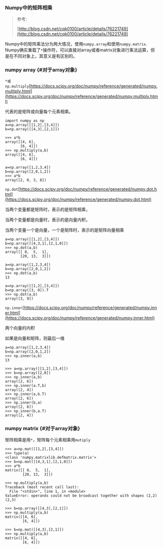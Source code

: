 ### Numpy中的矩阵相乘

> 参考:
>
> [http://blog.csdn.net/cqk0100/article/details/76221749](http://blog.csdn.net/cqk0100/article/details/76221749)

Numpy中的矩阵乘法分为两大情况，使用`numpy.array`和使用`numpy.matrix`. Numpy确实重载了`*`操作符，可以直接对array或者matrix对象进行乘法运算，但是在不同对象上，其意义是有区别的。

### numpy array {#对于array对象}

`*或np.multiply`[https://docs.scipy.org/doc/numpy/reference/generated/numpy.multiply.html](https://docs.scipy.org/doc/numpy/reference/generated/numpy.multiply.html)

代表的是矩阵或向量每个元素相乘。

```
import numpy as np
a=np.array([[1,2],[3,4]])
b=np.array([[4,3],[2,1]])

>>> a*b
array([[4, 6],
       [6, 4]])
>>> np.multiply(a,b)
array([[4, 6],
       [6, 4]])

a=np.array([1,2,3,4])
b=np.array([2,0,1,2])
>>> a*b
array([2, 0, 3, 8])
```

`np.dot`[https://docs.scipy.org/doc/numpy/reference/generated/numpy.dot.html](https://docs.scipy.org/doc/numpy/reference/generated/numpy.dot.html)

当两个变量都是矩阵时，表示的是矩阵相乘，

当两个变量都是向量时，表示的是向量内积，

当两个变量一个是向量，一个是矩阵时，表示的是矩阵向量相乘

```
a=np.array([[1,2],[3,4]])
b=np.array([[4,3,1],[2,1,0]])
>>> np.dot(a,b)
array([[ 8,  5,  1],
       [20, 13,  3]])

a=np.array([1,2,3,4])
b=np.array([2,0,1,2])
>>> np.dot(a,b)
13

a=np.array([[1,2],[3,4]])
b=np.array([3, 0]).T
>>> np.dot(a,b)
array([3, 9])
```

`np.inner`[https://docs.scipy.org/doc/numpy/reference/generated/numpy.inner.html](https://docs.scipy.org/doc/numpy/reference/generated/numpy.inner.html)

两个向量的内积

如果是向量和矩阵，则最后一维

```
a=np.array([1,2,3,4])
b=np.array([2,0,1,2])
>>> np.inner(a,b)
13

>>> a=np.array([[1,2],[3,4]])
>>> b=np.array([2,0])
>>> np.inner(a,b)
array([2, 6])
>>> np.inner(a.T,b)
array([2, 4])
>>> np.inner(a,b.T)
array([2, 6])
>>> np.inner(b,a)
array([2, 6])
>>> np.inner(b,a.T)
array([2, 4])
```

### numpy matrix {#对于array对象}

矩阵相乘是用`*`，矩阵每个元素相乘用`mutiply`

```
>>> a=np.mat([[1,2],[3,4]])
>>> type(a)
<class 'numpy.matrixlib.defmatrix.matrix'>
>>> b=np.mat([[4,3,1],[2,1,0]])
>>> a*b
matrix([[ 8,  5,  1],
        [20, 13,  3]])

>>> np.multiply(a,b)
Traceback (most recent call last):
  File "<stdin>", line 1, in <module>
ValueError: operands could not be broadcast together with shapes (2,2) (2,3) 

>>> b=np.array([[4,3],[2,1]])
>>> np.multiply(a,b)
matrix([[4, 6],
        [6, 4]])
        
>>> b=np.mat([[4,3],[2,1]])
>>> np.multiply(a,b)
matrix([[4, 6],
        [6, 4]])

```



